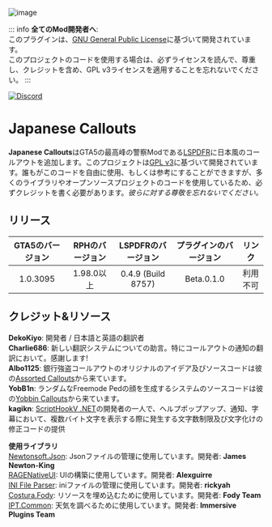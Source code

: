 ![image](/Logo.png)

::: info
**全てのMod開発者へ**:<br/>
このプラグインは、[GNU General Public License](https://github.com/DekoKiyo/JapaneseCallouts?tab=GPL-3.0-1-ov-file)に基づいて開発されています。<br/>
このプロジェクトのコードを使用する場合は、必ずライセンスを読んで、尊重し、クレジットを含め、GPL v3ライセンスを適用することを忘れないでください。
:::

[![Discord](/Discord.png)](https://discord.gg/uTVnVjqQWA)
# Japanese Callouts
**Japanese Callouts**はGTA5の最高峰の警察Modである[LSPDFR](https://www.lcpdfr.com/lspdfr)に日本風のコールアウトを追加します。このプロジェクトは[GPL v3](https://github.com/DekoKiyo/JapaneseCallouts?tab=GPL-3.0-1-ov-file)に基づいて開発されています。誰もがこのコードを自由に使用、もしくは参考にすることができますが、多くのライブラリやオープンソースプロジェクトのコードを使用しているため、必ずクレジットを書く必要があります。_彼らに対する尊敬を忘れないでください。_

## リリース
| GTA5のバージョン |   RPHのバージョン    |   LSPDFRのバージョン   | プラグインのバージョン |     リンク      |
| :----------: | :--------------: | :----------------: | :------------: | :-----------: |
|   1.0.3095   | 1.98.0以上 | 0.4.9 (Build 8757) |   Beta.0.1.0   | 利用不可 |

## クレジット&リソース
**DekoKiyo**: 開発者 / 日本語と英語の翻訳者<br/>
**Charlie686**: 新しい翻訳システムについての助言。特にコールアウトの通知の翻訳において。感謝します!<br/>
**Albo1125**: 銀行強盗コールアウトのオリジナルのアイデア及びソースコードは彼の[Assorted Callouts](https://github.com/Albo1125/Assorted-Callouts)から来ています。<br/>
**YobB1n**: ランダムなFreemode Pedの顔を生成するシステムのソースコードは彼の[Yobbin Callouts](https://github.com/YobB1n/YobbinCallouts)から来ています。<br/>
**kagikn**: [ScriptHookV .NET](https://github.com/scripthookvdotnet/scripthookvdotnet)の開発者の一人で、ヘルプポップアップ、通知、字幕において、複数バイト文字を表示する際に発生する文字数制限及び文字化けの修正コードの提供<br/>

**使用ライブラリ**<br/>
[Newtonsoft.Json](https://www.newtonsoft.com/json): Jsonファイルの管理に使用しています。開発者: **James Newton-King**<br/>
[RAGENativeUI](https://github.com/Alexguirre/RAGENativeUI): UIの構築に使用しています。開発者: **Alexguirre**<br/>
[INI File Parser](https://github.com/rickyah/ini-parser): iniファイルの管理に使用しています。開発者: **rickyah**<br/>
[Costura.Fody](https://github.com/Fody/Costura): リソースを埋め込むために使用しています。開発者: **Fody Team**<br/>
[IPT.Common](https://github.com/Immersive-Plugins-Team/IPT.Common): 天気を調べるために使用しています。開発者: **Immersive Plugins Team**